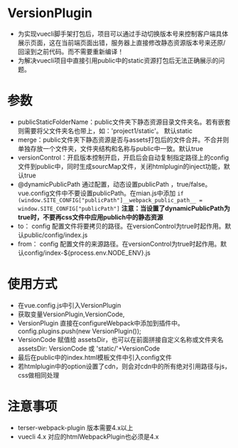 # VersionPlugin
- 为实现vuecli脚手架打包后，项目可以通过手动切换版本号来控制客户端具体展示页面，这在当前端页面出错，服务器上直接修改静态资源版本号来还原/回滚到之前代码。而不需要重新编译！
- 为解决vuecli项目中直接引用public中的static资源打包后无法正确展示的问题。

# 参数
-   publicStaticFolderName：public文件夹下静态资源目录文件夹名。若有嵌套则需要将父文件夹名也带上，如：'project1/static'。 默认static
-   merge：public文件夹下静态资源是否与assets打包后的文件合并。不合并则单独存放一个文件夹，文件夹结构和名称与public中一致。默认true
-   versionControl：开启版本控制开启，开启后会自动复制指定路径上的config文件到public中，同时生成sourcMap文件，关闭htmlplugin的inject功能，默认true
-   @dynamicPublicPath  通过配置，动态设置publicPath  ，true/false。 vue.config文件中不要设置publicPath。在mian.js中添加
    ```if (window.SITE_CONFIG["publicPath"]__webpack_public_path__ = window.SITE_CONFIG["publicPath"]```
    **注意：当设置了dynamicPublicPath为true时，不要再css文件中应用publich中的静态资源**
-   to：  config 配置文件将要拷贝的路径。在versionControl为true时起作用。默认public/config/index.js
-   from： config 配置文件的来源路径。在versionControl为true时起作用。默认config/index-${process.env.NODE_ENV}.js
# 使用方式
- 在vue.config.js中引入VersionPlugin
- 获取变量VersionPlugin,VersionCode,
- VersionPlugin 直接在configureWebpack中添加到插件中。 config.plugins.push(new VersionPlugin());
- VersionCode 赋值给 assetsDir，也可以在前面拼接自定义名称或文件夹名 assetsDir: VersionCode 或 'static/'+VersionCode
- 最后在public中的index.html模板文件中引入config文件
- 若htmlplugin中的option设置了cdn，则会对cdn中的所有绝对引用路径与js，css做相同处理

# 注意事项
- terser-webpack-plugin 版本需要4.x以上
- vuecli 4.x 对应的htmlWebpackPlugin也必须是4.x